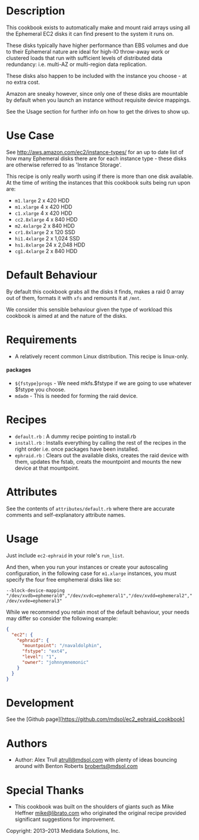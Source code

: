 Description
===========

This cookbook exists to automatically make and mount raid arrays using all the Ephemeral EC2 disks it can find present to the system it runs on.

These disks typically have higher performance than EBS volumes and due to their Ephemeral nature are ideal for high-IO throw-away work or clustered loads that run with sufficient levels of distributed data redundancy: i.e. multi-AZ or multi-region data replication.

These disks also happen to be included with the instance you choose - at no extra cost.

Amazon are sneaky however, since only one of these disks are mountable by default when you launch an instance without requisite device mappings.

See the Usage section for further info on how to get the drives to show up.

Use Case
========

See http://aws.amazon.com/ec2/instance-types/ for an up to date list of how many Ephemeral disks there are for each instance type - these disks are otherwise referred to as 'Instance Storage'.

This recipe is only really worth using if there is more than one disk available. At the time of writing the instances that this cookbook suits being run upon are:

* `m1.large` 2 x 420 HDD
* `m1.xlarge` 4 x 420 HDD
* `c1.xlarge` 4 x 420 HDD
* `cc2.8xlarge` 4 x 840 HDD
* `m2.4xlarge` 2 x 840 HDD
* `cr1.8xlarge` 2 x 120 SSD
* `hi1.4xlarge` 2 x 1,024 SSD
* `hs1.8xlarge` 24 x 2,048 HDD
* `cg1.4xlarge` 2 x 840 HDD

Default Behaviour
=================

By default this cookbook grabs all the disks it finds, makes a raid 0 array out of them, formats it with `xfs` and remounts it at `/mnt`.

We consider this sensible behaviour given the type of workload this cookbook is aimed at and the nature of the disks.

Requirements
============

* A relatively recent common Linux distribution. This recipe is linux-only.

#### packages

* `${fstype}progs` - We need mkfs.$fstype if we are going to use whatever $fstype you choose.
* `mdadm` - This is needed for forming the raid device.

Recipes
=======

* `default.rb` : A dummy recipe pointing to install.rb
* `install.rb` : Installs everything by calling the rest of the recipes in the right order i.e. once packages have been installed.
* `ephraid.rb` : Clears out the available disks, creates the raid device with them, updates the fstab, creats the mountpoint and mounts the new device at that mountpoint.

Attributes
==========

See the contents of `attributes/default.rb` where there are accurate comments and self-explanatory attribute names.

Usage
=====

Just include `ec2-ephraid` in your role's `run_list`.

And then, when you run your instances or create your autoscaling configuration, in the following case for `m1.xlarge` instances, you must specify the four free emphemeral disks like so:

`--block-device-mapping "/dev/xvdb=ephemeral0","/dev/xvdc=ephemeral1","/dev/xvdd=ephemeral2","/dev/xvde=ephemeral3"`

While we recommend you retain most of the default behaviour, your needs may differ so consider the following example:

```JSON
{
  "ec2": {
    "ephraid": {
      "mountpoint": "/navaldolphin",
      "fstype": "ext4",
      "level": "1",
      "owner": "johnnymnemonic"
    }
  }
}
```

Development
===========

See the [Github page][https://github.com/mdsol/ec2_ephraid_cookbook]

Authors
=======

* Author: Alex Trull <atrull@mdsol.com> with plenty of ideas bouncing around with Benton Roberts <broberts@mdsol.com>

Special Thanks
==============

* This cookbook was built on the shoulders of giants such as Mike Heffner <mike@librato.com> who originated the original recipe provided significant suggestions for improvement.

Copyright: 2013–2013 Medidata Solutions, Inc.
